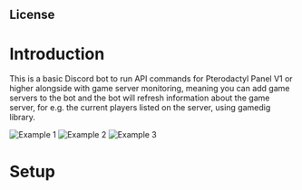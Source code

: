 ## License 

# Introduction
This is a basic Discord bot to run API commands for Pterodactyl Panel V1 or higher 
alongside with game server monitoring, meaning you can add game servers to the bot
and the bot will refresh information about the game server, for e.g. the current
players listed on the server, using gamedig library. 

![Example 1]('https://i.imgur.com/ggTbsYU.png')
![Example 2]('https://i.imgur.com/KO5s2LM.png')
![Example 3]('https://i.imgur.com/al26aS5.png')


# Setup